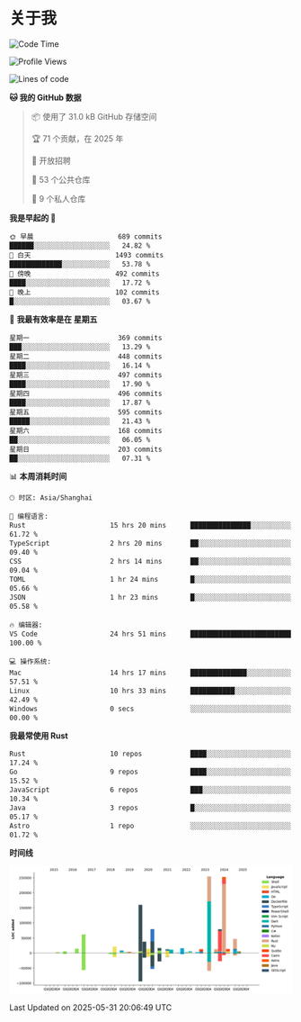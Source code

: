 # 关于我

<!--START_SECTION:waka-->
![Code Time](http://img.shields.io/badge/Code%20Time-3%2C840%20hrs%2042%20mins-blue)

![Profile Views](http://img.shields.io/badge/%E4%B8%AA%E4%BA%BA%E8%B5%84%E6%96%99%E8%A7%82%E7%9C%8B%E6%AC%A1%E6%95%B0-0-blue)

![Lines of code](https://img.shields.io/badge/%E4%BB%8E%E3%80%8CHello%20World%E3%80%8D%E8%B5%B7%E6%88%91%E5%B7%B2%E7%BB%8F%E5%86%99%E4%BA%86-1.1%20million%20%E8%A1%8C%E4%BB%A3%E7%A0%81-blue)

**🐱 我的 GitHub 数据** 

> 📦  使用了 31.0 kB GitHub 存储空间 
 > 
> 🏆 71 个贡献，在 2025 年
 > 
> 💼 开放招聘
 > 
> 📜 53 个公共仓库 
 > 
> 🔑 9 个私人仓库 
 > 
**我是早起的 🐤** 

```text
🌞 早晨                     689 commits         ██████░░░░░░░░░░░░░░░░░░░   24.82 % 
🌆 白天                     1493 commits        █████████████░░░░░░░░░░░░   53.78 % 
🌃 傍晚                     492 commits         ████░░░░░░░░░░░░░░░░░░░░░   17.72 % 
🌙 晚上                     102 commits         █░░░░░░░░░░░░░░░░░░░░░░░░   03.67 % 
```
📅 **我最有效率是在 星期五** 

```text
星期一                      369 commits         ███░░░░░░░░░░░░░░░░░░░░░░   13.29 % 
星期二                      448 commits         ████░░░░░░░░░░░░░░░░░░░░░   16.14 % 
星期三                      497 commits         ████░░░░░░░░░░░░░░░░░░░░░   17.90 % 
星期四                      496 commits         ████░░░░░░░░░░░░░░░░░░░░░   17.87 % 
星期五                      595 commits         █████░░░░░░░░░░░░░░░░░░░░   21.43 % 
星期六                      168 commits         ██░░░░░░░░░░░░░░░░░░░░░░░   06.05 % 
星期日                      203 commits         ██░░░░░░░░░░░░░░░░░░░░░░░   07.31 % 
```


📊 **本周消耗时间** 

```text
🕑︎ 时区: Asia/Shanghai

💬 编程语言: 
Rust                     15 hrs 20 mins      ███████████████░░░░░░░░░░   61.72 % 
TypeScript               2 hrs 20 mins       ██░░░░░░░░░░░░░░░░░░░░░░░   09.40 % 
CSS                      2 hrs 14 mins       ██░░░░░░░░░░░░░░░░░░░░░░░   09.04 % 
TOML                     1 hr 24 mins        █░░░░░░░░░░░░░░░░░░░░░░░░   05.66 % 
JSON                     1 hr 23 mins        █░░░░░░░░░░░░░░░░░░░░░░░░   05.58 % 

🔥 编辑器: 
VS Code                  24 hrs 51 mins      █████████████████████████   100.00 % 

💻 操作系统: 
Mac                      14 hrs 17 mins      ██████████████░░░░░░░░░░░   57.51 % 
Linux                    10 hrs 33 mins      ███████████░░░░░░░░░░░░░░   42.49 % 
Windows                  0 secs              ░░░░░░░░░░░░░░░░░░░░░░░░░   00.00 % 
```

**我最常使用 Rust** 

```text
Rust                     10 repos            ████░░░░░░░░░░░░░░░░░░░░░   17.24 % 
Go                       9 repos             ████░░░░░░░░░░░░░░░░░░░░░   15.52 % 
JavaScript               6 repos             ███░░░░░░░░░░░░░░░░░░░░░░   10.34 % 
Java                     3 repos             █░░░░░░░░░░░░░░░░░░░░░░░░   05.17 % 
Astro                    1 repo              ░░░░░░░░░░░░░░░░░░░░░░░░░   01.72 % 
```



**时间线**

![Lines of Code chart](https://raw.githubusercontent.com/catusax/catusax/master/assets/bar_graph.png)


 Last Updated on 2025-05-31 20:06:49 UTC
<!--END_SECTION:waka-->
